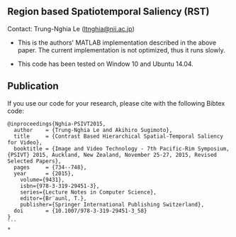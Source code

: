 ## Region based Spatiotemporal Saliency (RST)
Contact: Trung-Nghia Le (ltnghia@nii.ac.jp)

* This is the authors' MATLAB implementation described in the above paper. The current implementation is not optimized, thus it runs slowly.

* This code has been tested on Window 10 and Ubuntu 14.04.

## Publication
If you use our code for your research, please cite with the following Bibtex code:

````
@inproceedings{Nghia-PSIVT2015,
  author    = {Trung-Nghia Le and Akihiro Sugimoto},
  title     = {Contrast Based Hierarchical Spatial-Temporal Saliency for Video},
  booktitle = {Image and Video Technology - 7th Pacific-Rim Symposium, {PSIVT} 2015, Auckland, New Zealand, November 25-27, 2015, Revised Selected Papers},
  pages     = {734--748},
  year      = {2015},
	volume={9431},
	isbn={978-3-319-29451-3},
	series={Lecture Notes in Computer Science},
	editor={Br¨aunl, T.},
	publisher={Springer International Publishing Switzerland},
  doi       = {10.1007/978-3-319-29451-3_58}
}
```
* 

